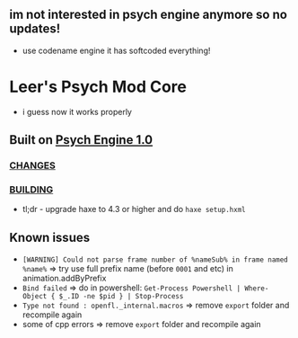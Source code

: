 ## im not interested in psych engine anymore so no updates!
- use codename engine it has softcoded everything!

# Leer's Psych Mod Core
- i guess now it works properly

## Built on [Psych Engine 1.0](https://github.com/ShadowMario/FNF-PsychEngine/tree/7addb9c)
### [CHANGES](setup/changes.md)
### [BUILDING](setup/building.md)
- tl;dr - upgrade haxe to 4.3 or higher and do `haxe setup.hxml`

## Known issues
- `[WARNING] Could not parse frame number of %nameSub% in frame named %name%` => try use full prefix name (before `0001` and etc) in animation.addByPrefix
- `Bind failed` => do in powershell: `Get-Process Powershell | Where-Object { $_.ID -ne $pid } | Stop-Process`
- `Type not found : openfl._internal.macros` => remove `export` folder and recompile again
- some of cpp errors => remove `export` folder and recompile again
